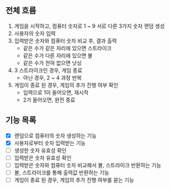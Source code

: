## 전체 흐름

1. 게임을 시작하고, 컴퓨터 숫자로 1 ~ 9 서로 다른 3가지 숫자 랜덤 생성
2. 사용자의 숫자 입력
3. 입력받은 숫자와 컴퓨터 숫자 비교 후, 결과 출력
    - 같은 수가 같은 자리에 있으면 스트라이크
    - 같은 수가 다른 자리에 있으면 볼
    - 같은 수가 전혀 없으면 낫싱
4. 3 스트라이크인 경우, 게임 종료
    - 아닌 경우, 2 ~ 4 과정 반복
5. 게임이 종료 된 경우, 게임의 추가 진행 여부 확인
   - 입력으로 1이 들어오면, 재시작
   - 2가 들어오면, 완전 종료

## 기능 목록

- [x] 랜덤으로 컴퓨터의 숫자 생성하는 기능
- [x] 사용자로부터 숫자 입력받는 기능
- [ ] 생성한 숫자 유효성 확인
- [ ] 입력받은 숫자 유효성 확인
- [ ] 입력받은 숫자와 컴퓨터 숫자 비교해서 볼, 스트라이크 반환하는 기능
- [ ] 볼, 스트라이크를 통해 출력값 반환하는 기능
- [ ] 게임이 종료 된 경우, 게임의 추가 진행 여부를 묻는 기능
